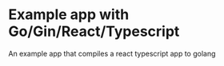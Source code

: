 # Example app with Go/Gin/React/Typescript

An example app that compiles a react typescript app to golang